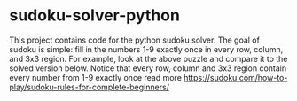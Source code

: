 # sudoku-solver-python

This project contains code for the python sudoku solver.
The goal of sudoku is simple: fill in the numbers 1-9 exactly once in every row, column, and 3x3 region. For example, look at the above puzzle and compare it to the solved version below. Notice that every row, column and 3x3 region contain every number from 1-9 exactly once
read more https://sudoku.com/how-to-play/sudoku-rules-for-complete-beginners/
